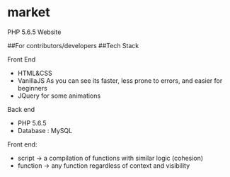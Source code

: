 # market
PHP 5.6.5 Website

##For contributors/developers ##Tech Stack

Front End
* HTML&CSS
* VanillaJS As you can see its faster, less prone to errors, and easier for beginners
* JQuery for some animations

Back end
* PHP 5.6.5
* Database : MySQL

Front end:
* script -> a compilation of functions with similar logic (cohesion)
* function -> any function regardless of context and visibility
